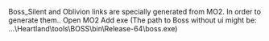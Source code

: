 Boss_Silent and Oblivion links are specially generated from MO2.
	In order to generate them..
		Open MO2
		Add exe
		(The path to Boss without ui might be: ...\Heartland\tools\BOSS\bin\Release-64\boss.exe)